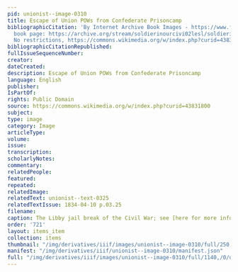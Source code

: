 ```yaml
---
pid: unionist--image-0310
title: Escape of Union POWs from Confederate Prisoncamp
bibliographicCitation: 'By Internet Archive Book Images - https://www.flickr.com/photos/internetarchivebookimages/14763021845/Source
  book page: https://archive.org/stream/soldierinourcivi02lesl/soldierinourcivi02lesl#page/n255/mode/1up,
  No restrictions, https://commons.wikimedia.org/w/index.php?curid=43831800'
bibliographicCitationRepublished: 
fullIssueSequenceNumber: 
creator: 
dateCreated: 
description: Escape of Union POWs from Confederate Prisoncamp
language: English
publisher: 
IsPartOf: 
rights: Public Domain
source: https://commons.wikimedia.org/w/index.php?curid=43831800
subject: 
type: image
category: Image
articleType: 
volume: 
issue: 
transcription: 
scholarlyNotes: 
commentary: 
relatedPeople: 
featured: 
repeated: 
relatedImage: 
relatedText: unionist--text-0325
relatedTextIssue: 1834-04-10 p.03.25
filename: 
caption: The Libby jail break of the Civil War; see [here for more information] (https://en.wikipedia.org/wiki/Libby_Prison_escape)
order: '721'
layout: items_item
collection: items
thumbnail: "/img/derivatives/iiif/images/unionist--image-0310/full/250,/0/default.jpg"
manifest: "/img/derivatives/iiif/unionist--image-0310/manifest.json"
full: "/img/derivatives/iiif/images/unionist--image-0310/full/1140,/0/default.jpg"
---
```


